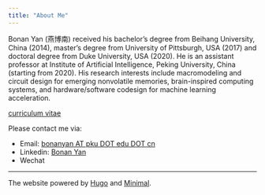 ```yaml
---
title: "About Me"
---
```


Bonan Yan (燕博南) received his bachelor’s degree from Beihang University, China (2014), master’s degree from University of Pittsburgh, USA (2017) and doctoral degree from Duke University, USA (2020). He is an assistant professor at Institute of Artificial Intelligence, Peking University, China (starting from 2020). His research interests include macromodeling and circuit design for emerging nonvolatile memories, brain-inspired computing systems, and hardware/software codesign for machine learning acceleration.

[curriculum vitae](XXX)

Please contact me via:

- Email: [bonanyan AT pku DOT edu DOT cn](mailto@bonanyan@pku.edu.cn)
- Linkedin: [Bonan Yan](https://www.linkedin.com/in/bonan-yan/)
- Wechat

---

The website powered by [Hugo](https://gohugo.io) and [Minimal](https://github.com/calintat/minimal).